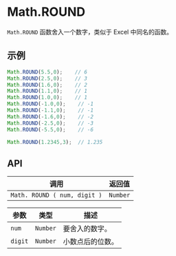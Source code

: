 # Math.ROUND

`Math.ROUND` 函数舍入一个数字，类似于 Excel 中同名的函数。

## 示例

```javascript
Math.ROUND(5.5,0);    // 6
Math.ROUND(2.5,0);    // 3
Math.ROUND(1.6,0);    // 2
Math.ROUND(1.1,0);    // 1
Math.ROUND(1.0,0);    // 1
Math.ROUND(-1.0,0);    // -1
Math.ROUND(-1.1,0);    // -1
Math.ROUND(-1.6,0);    // -2
Math.ROUND(-2.5,0);    // -3
Math.ROUND(-5.5,0);    // -6

Math.ROUND(1.2345,3);  // 1.235
```

## API

| 调用 | 返回值 |
|---|---|
| `Math. ROUND ( num, digit )` | `Number` |

| 参数 | 类型 | 描述 |
|---|---|---|
| `num` | `Number` | 要舍入的数字。 |
| `digit` | `Number` | 小数点后的位数。 |